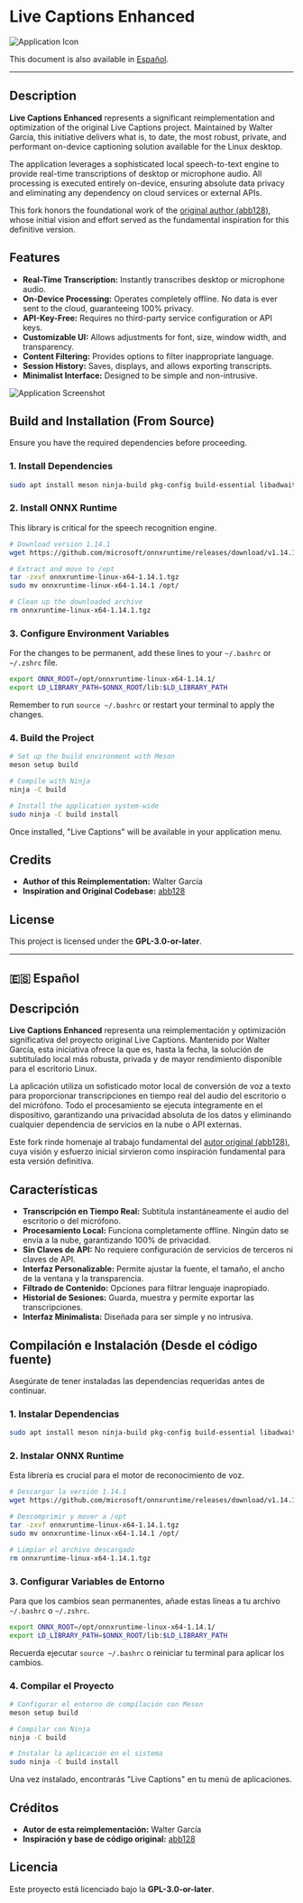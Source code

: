 # Live Captions Enhanced

![Application Icon](icon.png)

This document is also available in [Español](#-español).

---

## Description

**Live Captions Enhanced** represents a significant reimplementation and optimization of the original Live Captions project. Maintained by Walter García, this initiative delivers what is, to date, the most robust, private, and performant on-device captioning solution available for the Linux desktop.

The application leverages a sophisticated local speech-to-text engine to provide real-time transcriptions of desktop or microphone audio. All processing is executed entirely on-device, ensuring absolute data privacy and eliminating any dependency on cloud services or external APIs.

This fork honors the foundational work of the [original author (abb128)](https://github.com/abb128/LiveCaptions), whose initial vision and effort served as the fundamental inspiration for this definitive version.

## Features

*   **Real-Time Transcription:** Instantly transcribes desktop or microphone audio.
*   **On-Device Processing:** Operates completely offline. No data is ever sent to the cloud, guaranteeing 100% privacy.
*   **API-Key-Free:** Requires no third-party service configuration or API keys.
*   **Customizable UI:** Allows adjustments for font, size, window width, and transparency.
*   **Content Filtering:** Provides options to filter inappropriate language.
*   **Session History:** Saves, displays, and allows exporting transcripts.
*   **Minimalist Interface:** Designed to be simple and non-intrusive.

![Application Screenshot](screenshot1.png)

## Build and Installation (From Source)

Ensure you have the required dependencies before proceeding.

### 1. Install Dependencies

```bash
sudo apt install meson ninja-build pkg-config build-essential libadwaita-1-dev libpulse-dev appstream-util desktop-file-utils gettext
```

### 2. Install ONNX Runtime

This library is critical for the speech recognition engine.

```bash
# Download version 1.14.1
wget https://github.com/microsoft/onnxruntime/releases/download/v1.14.1/onnxruntime-linux-x64-1.14.1.tgz

# Extract and move to /opt
tar -zxvf onnxruntime-linux-x64-1.14.1.tgz
sudo mv onnxruntime-linux-x64-1.14.1 /opt/

# Clean up the downloaded archive
rm onnxruntime-linux-x64-1.14.1.tgz
```

### 3. Configure Environment Variables

For the changes to be permanent, add these lines to your `~/.bashrc` or `~/.zshrc` file.

```bash
export ONNX_ROOT=/opt/onnxruntime-linux-x64-1.14.1/
export LD_LIBRARY_PATH=$ONNX_ROOT/lib:$LD_LIBRARY_PATH
```

Remember to run `source ~/.bashrc` or restart your terminal to apply the changes.

### 4. Build the Project

```bash
# Set up the build environment with Meson
meson setup build

# Compile with Ninja
ninja -C build

# Install the application system-wide
sudo ninja -C build install
```

Once installed, "Live Captions" will be available in your application menu.

## Credits

*   **Author of this Reimplementation:** Walter García
*   **Inspiration and Original Codebase:** [abb128](https://github.com/abb128/LiveCaptions)

## License

This project is licensed under the **GPL-3.0-or-later**.



---



## 🇪🇸 Español

## Descripción

**Live Captions Enhanced** representa una reimplementación y optimización significativa del proyecto original Live Captions. Mantenido por Walter García, esta iniciativa ofrece la que es, hasta la fecha, la solución de subtitulado local más robusta, privada y de mayor rendimiento disponible para el escritorio Linux.

La aplicación utiliza un sofisticado motor local de conversión de voz a texto para proporcionar transcripciones en tiempo real del audio del escritorio o del micrófono. Todo el procesamiento se ejecuta íntegramente en el dispositivo, garantizando una privacidad absoluta de los datos y eliminando cualquier dependencia de servicios en la nube o API externas.

Este fork rinde homenaje al trabajo fundamental del [autor original (abb128)](https://github.com/abb128/LiveCaptions), cuya visión y esfuerzo inicial sirvieron como inspiración fundamental para esta versión definitiva.

## Características

*   **Transcripción en Tiempo Real:** Subtitula instantáneamente el audio del escritorio o del micrófono.
*   **Procesamiento Local:** Funciona completamente offline. Ningún dato se envía a la nube, garantizando 100% de privacidad.
*   **Sin Claves de API:** No requiere configuración de servicios de terceros ni claves de API.
*   **Interfaz Personalizable:** Permite ajustar la fuente, el tamaño, el ancho de la ventana y la transparencia.
*   **Filtrado de Contenido:** Opciones para filtrar lenguaje inapropiado.
*   **Historial de Sesiones:** Guarda, muestra y permite exportar las transcripciones.
*   **Interfaz Minimalista:** Diseñada para ser simple y no intrusiva.

## Compilación e Instalación (Desde el código fuente)

Asegúrate de tener instaladas las dependencias requeridas antes de continuar.

### 1. Instalar Dependencias

```bash
sudo apt install meson ninja-build pkg-config build-essential libadwaita-1-dev libpulse-dev appstream-util desktop-file-utils gettext
```

### 2. Instalar ONNX Runtime

Esta librería es crucial para el motor de reconocimiento de voz.

```bash
# Descargar la versión 1.14.1
wget https://github.com/microsoft/onnxruntime/releases/download/v1.14.1/onnxruntime-linux-x64-1.14.1.tgz

# Descomprimir y mover a /opt
tar -zxvf onnxruntime-linux-x64-1.14.1.tgz
sudo mv onnxruntime-linux-x64-1.14.1 /opt/

# Limpiar el archivo descargado
rm onnxruntime-linux-x64-1.14.1.tgz
```

### 3. Configurar Variables de Entorno

Para que los cambios sean permanentes, añade estas líneas a tu archivo `~/.bashrc` o `~/.zshrc`.

```bash
export ONNX_ROOT=/opt/onnxruntime-linux-x64-1.14.1/
export LD_LIBRARY_PATH=$ONNX_ROOT/lib:$LD_LIBRARY_PATH
```

Recuerda ejecutar `source ~/.bashrc` o reiniciar tu terminal para aplicar los cambios.

### 4. Compilar el Proyecto

```bash
# Configurar el entorno de compilación con Meson
meson setup build

# Compilar con Ninja
ninja -C build

# Instalar la aplicación en el sistema
sudo ninja -C build install
```

Una vez instalado, encontrarás "Live Captions" en tu menú de aplicaciones.

## Créditos

*   **Autor de esta reimplementación:** Walter García
*   **Inspiración y base de código original:** [abb128](https://github.com/abb128/LiveCaptions)

## Licencia

Este proyecto está licenciado bajo la **GPL-3.0-or-later**.
